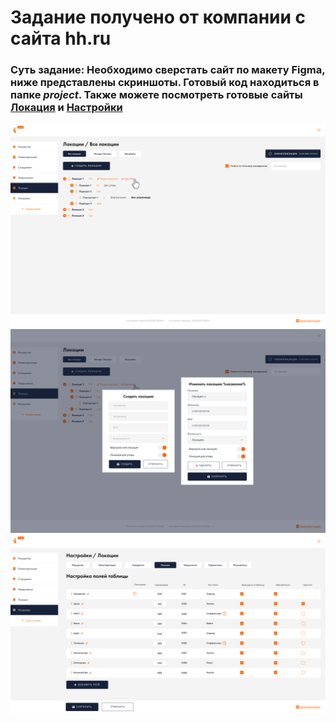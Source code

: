 # Задание получено от компании с сайта hh.ru
### Суть задание: Необходимо сверстать сайт по макету Figma, ниже представлены скриншоты. Готовый код находиться в папке _project_. Также можете посмотреть готовые сайты [Локация](https://webflomd.github.io/TZ_2/project/index.html) и [Настройки](https://webflomd.github.io/TZ_2/project/table.html)
![Локация](./screen/Локации.png)
![Локация-Окно](./screen/Локации-Окно.png)
![Настройки-справочники.png](./screen/Настройки-справочники.png)
